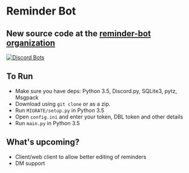 # Reminder Bot
## New source code at the [reminder-bot organization](https://github.com/reminder-bot)

[![Discord Bots](https://discordbots.org/api/widget/349920059549941761.svg)](https://discordbots.org/bot/349920059549941761)

## To Run
* Make sure you have deps: Python 3.5, Discord.py, SQLite3, pytz, Msgpack
* Download using `git clone` or as a zip.
* Run `MIGRATE/setup.py` in Python 3.5
* Open `config.ini` and enter your token, DBL token and other details
* Run `main.py` in Python 3.5

## What's upcoming?
* Client/web client to allow better editing of reminders
* DM support
